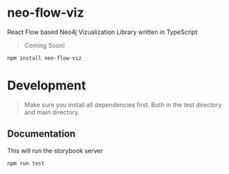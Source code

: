 # neo-flow-viz
React Flow based Neo4j Vizualization Library written in TypeScript

> Coming Soon!
```shell
npm install neo-flow-viz
```

# Development

> Make sure you install all dependencies first. Both in the test directory and main directory.

## Documentation

This will run the storybook server

```shell
npm run test
```